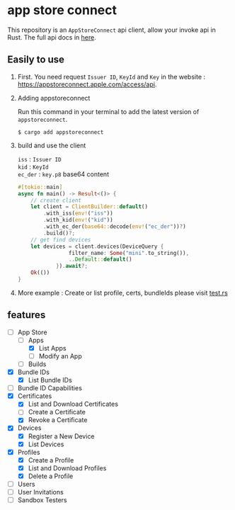 app store connect
=================

This repository is an `AppStoreConnect` api client, allow your invoke api in Rust. The full api docs in [here](https://developer.apple.com/documentation/appstoreconnectapi). 

## Easily to use

1. First. You need request `Issuer ID`, `KeyId` and `Key` in the website : https://appstoreconnect.apple.com/access/api.

2. Adding appstoreconnect

    Run this command in your terminal to add the latest version of `appstoreconnect`.
    ```shell
    $ cargo add appstoreconnect
    ```

3. build and use the client

    `iss` : `Issuer ID`  <br />
    `kid` : `KeyId`  <br />
    `ec_der` : `key.p8` base64 content  <br />
    ```rust
    #[tokio::main]
    async fn main() -> Result<()> {
        // create client
        let client = ClientBuilder::default()
            .with_iss(env!("iss"))
            .with_kid(env!("kid"))
            .with_ec_der(base64::decode(env!("ec_der"))?) 
            .build()?;
        // get find devices
        let devices = client.devices(DeviceQuery {
                    filter_name: Some("mini".to_string()),
                    ..Default::default()
                }).await?;
        Ok(())
    }
    ```

4. More example : Create or list profile, certs, bundleIds please visit [test.rs](https://github.com/niuhuan/appstoreconnect-rs/blob/master/src/tests.rs)

## features

- [ ] App Store
  - [ ] Apps
    - [x] List Apps
    - [ ] Modify an App
  - [ ] Builds
- [X] Bundle IDs
    - [x] List Bundle IDs
- [ ] Bundle ID Capabilities
- [x] Certificates
    - [x] List and Download Certificates
    - [ ] Create a Certificate
    - [x] Revoke a Certificate
- [x] Devices
    - [x] Register a New Device
    - [x] List Devices
- [x] Profiles
    - [x] Create a Profile
    - [x] List and Download Profiles
    - [x] Delete a Profile
- [ ] Users
- [ ] User Invitations
- [ ] Sandbox Testers
